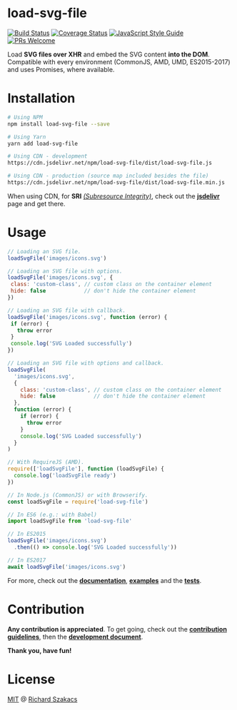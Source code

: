 load-svg-file
=============

[![Build Status](https://travis-ci.org/atjse/load-svg-file.svg?branch=master)](https://travis-ci.org/atjse/load-svg-file)
[![Coverage Status](https://coveralls.io/repos/github/atjse/load-svg-file/badge.svg?branch=master)](https://coveralls.io/github/atjse/load-svg-file?branch=master)
[![JavaScript Style Guide](https://img.shields.io/badge/code_style-standard-brightgreen.svg)](https://standardjs.com)
[![PRs Welcome](https://img.shields.io/badge/PRs-welcome-brightgreen.svg?style=flat-square)](http://makeapullrequest.com)

Load **SVG files over XHR** and embed the SVG content **into the DOM**.
Compatible with every environment (CommonJS, AMD, UMD, ES2015-2017) and uses Promises, where available.

Installation
============

```bash
# Using NPM
npm install load-svg-file --save

# Using Yarn
yarn add load-svg-file

# Using CDN - development
https://cdn.jsdelivr.net/npm/load-svg-file/dist/load-svg-file.js

# Using CDN - production (source map included besides the file)
https://cdn.jsdelivr.net/npm/load-svg-file/dist/load-svg-file.min.js
```

When using CDN, for **SRI** [*(Subresource Integrity)*][1], 
check out the [**jsdelivr**][2] page and get there.

Usage
=====

```javascript
// Loading an SVG file.
loadSvgFile('images/icons.svg')

// Loading an SVG file with options.
loadSvgFile('images/icons.svg', {
 class: 'custom-class', // custom class on the container element
 hide: false            // don't hide the container element
})

// Loading an SVG file with callback.
loadSvgFile('images/icons.svg', function (error) {
 if (error) {
   throw error
 }
 console.log('SVG Loaded successfully')
})

// Loading an SVG file with options and callback.
loadSvgFile(
  'images/icons.svg',
  {
    class: 'custom-class', // custom class on the container element
    hide: false            // don't hide the container element
  },
  function (error) {
    if (error) {
      throw error
    }
    console.log('SVG Loaded successfully')
  }
)
```

```javascript
// With RequireJS (AMD).
require(['loadSvgFile'], function (loadSvgFile) {
  console.log('loadSvgFile ready')
})

// In Node.js (CommonJS) or with Browserify.
const loadSvgFile = require('load-svg-file')

// In ES6 (e.g.: with Babel)
import loadSvgFile from 'load-svg-file'

// In ES2015
loadSvgFile('images/icons.svg')
  .then(() => console.log('SVG Loaded successfully'))

// In ES2017
await loadSvgFile('images/icons.svg')
```

For more, check out the [**documentation**](doc/API.md), 
[**examples**](example) and the [**tests**](test/src/tests.js).

Contribution
============

**Any contribution is appreciated**. To get going, check out the 
[**contribution guidelines**](CONTRIBUTING.md), then the 
[**development document**](DEVELOPMENT.md).

**Thank you, have fun!**

License
=======

[MIT](LICENSE.md) @ [Richard Szakacs](https://www.github.com/richardszkcs)

 [1]: https://hacks.mozilla.org/2015/09/subresource-integrity-in-firefox-43/
 [2]: https://www.jsdelivr.com/package/npm/load-svg-file?path=dist
